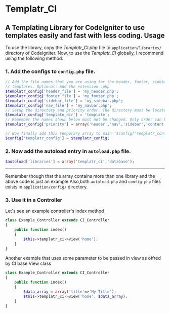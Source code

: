 Templatr_CI
==========
A Templating Library for CodeIgniter to use templates easily and fast with less coding.
Usage
-------
To use the library, copy the _Templatr_CI.php_ file to `application/libraries/` directory of CodeIgniter.
Now, to use the _Templatr_CI_ globally, I recommend using the following method.
### 1. Add the configs to `config.php` file.
```php
// Add the file names that you are using for the header, footer, sidebar and navbar
// templates. Optional: Add the extension .php
$templatr_config['header_file'] = 'my_header.php';
$templatr_config['footer_file'] = 'my_footer.php';
$templatr_config['sidebar_file'] = 'my_sidebar.php';
$templatr_config['nav_file'] = 'my_navbar.php';
// Setup the directory and priority order. The directory must be located at application/views/
$templatr_config['template_dir'] = 'template';
// Remember the names shown below must not be changed. Only order can be changed.
$templatr_config['priority'] = array('header','nav','sidebar','content','footer'); 

// Now finally add this temporary array to main '$config['templatr_config']' array
$config['templatr_config'] = $templatr_config;
```
### 2. Now add the autoload entry in `autoload.php` file.
```php
$autoload['libraries'] = array('templatr_ci','database');
```
---
Remember though that the array contains more than one library and the above code is just an example.Also,both `autoload.php` and `config.php` files exists in `application/config/` directory.
### 3. Use it in a Controller
Let's see an example controller's index method
```php
class Example_Controller extends CI_Controller
{
    public function index()
    {
        $this->templatr_ci->view('home');
    }
}
```
Another example that uses some parameter to be passed in view as offred by CI base View class
```php
class Example_Controller extends CI_Controller
{
    public function index() 
    {
        $data_array = array('title'=>'My Title');
        $this->templatr_ci->view('home', $data_array);
    }
}
```
